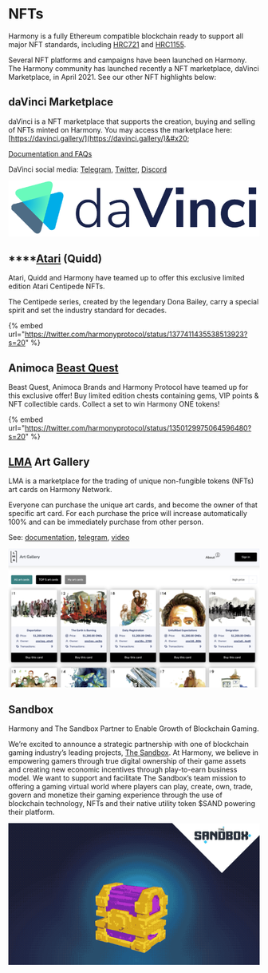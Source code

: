 # NFTs

Harmony is a fully Ethereum compatible blockchain ready to support all major NFT standards, including [HRC721](https://github.com/harmony-one/HRC/tree/master/examples/hrc721) and [HRC1155](https://github.com/harmony-one/hrc1155).

Several NFT platforms and campaigns have been launched on Harmony. The Harmony community has launched recently a NFT marketplace, daVinci Marketplace, in April 2021. See our other NFT highlights below:

## daVinci Marketplace

daVinci is a NFT marketplace that supports the creation, buying and selling of NFTs minted on Harmony. You may access the marketplace here:  [https://davinci.gallery/](https://davinci.gallery/)&#x20;

[Documentation and FAQs ](https://davincigalleryone.gitbook.io/davinci-gallery/)

DaVinci social media: [Telegram](https://t.me/daVinci\_NFT\_Marketplace), [Twitter](https://twitter.com/davinci\_gallery), [Discord](https://discord.gg/UpgmJUPcfv)

![](../../../.gitbook/assets/daVinciWhiteBckFinal.png)

## ****[**Atari**](https://atari.harmony.one) **(Quidd)**

Atari, Quidd and Harmony have teamed up to offer this exclusive limited edition Atari Centipede NFTs.

The Centipede series, created by the legendary Dona Bailey, carry a special spirit and set the industry standard for decades.

{% embed url="https://twitter.com/harmonyprotocol/status/1377411435538513923?s=20" %}

## Animoca [Beast Quest](https://bquh.io/)

Beast Quest, Animoca Brands and Harmony Protocol have teamed up for this exclusive offer! Buy limited edition chests containing gems, VIP points & NFT collectible cards. Collect a set to win Harmony ONE tokens!

{% embed url="https://twitter.com/harmonyprotocol/status/1350129975064596480?s=20" %}

## [LMA](https://lma-art-gallery.com/) Art Gallery

LMA is a marketplace for the trading of unique non-fungible tokens (NFTs) art cards on Harmony Network.

Everyone can purchase the unique art cards, and become the owner of that specific art card. For each purchase the price will increase automatically 100% and can be immediately purchase from other person.

See: [documentation](https://lma-art-gallery.gitbook.io/lma-art-gallery/), [telegram](https://t.me/lma\_art\_gallery), [video](https://youtu.be/E01HlVadKus)

![](<../../../.gitbook/assets/image (227).png>)

## Sandbox

Harmony and The Sandbox Partner to Enable Growth of Blockchain Gaming.

We’re excited to announce a strategic partnership with one of blockchain gaming industry’s leading projects, [The Sandbox](https://www.sandbox.game/en/). At Harmony, we believe in empowering gamers through true digital ownership of their game assets and creating new economic incentives through play-to-earn business model. We want to support and facilitate The Sandbox’s team mission to offering a gaming virtual world where players can play, create, own, trade, govern and monetize their gaming experience through the use of blockchain technology, NFTs and their native utility token $SAND powering their platform.

![](<../../../.gitbook/assets/image (237).png>)
